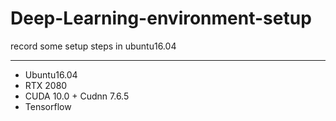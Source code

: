 # Deep-Learning-environment-setup
record some setup steps in ubuntu16.04

------------------------------
* Ubuntu16.04
* RTX 2080
* CUDA 10.0 + Cudnn 7.6.5
* Tensorflow
